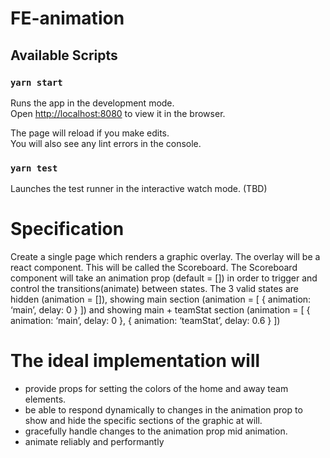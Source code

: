 # FE-animation

## Available Scripts

### `yarn start`

Runs the app in the development mode.<br />
Open [http://localhost:8080](http://localhost:8080) to view it in the browser.

The page will reload if you make edits.<br />
You will also see any lint errors in the console.

### `yarn test`

Launches the test runner in the interactive watch mode. (TBD) <br />

# Specification
Create a single page which renders a graphic overlay. The overlay will be a react component.
This will be called the Scoreboard.
The Scoreboard component will take an animation prop (default = []) in order to trigger and
control the transitions(animate) between states.
The 3 valid states are
hidden (animation = []),
showing main section (animation = [ { animation: ‘main’, delay: 0 } ]) and
showing main + teamStat section (animation = [ { animation: ‘main’, delay: 0 }, { animation:
‘teamStat’, delay: 0.6 } ])

# The ideal implementation will
- provide props for setting the colors of the home and away team elements.
- be able to respond dynamically to changes in the animation prop to show and hide the
specific sections of the graphic at will.
- gracefully handle changes to the animation prop mid animation.
- animate reliably and performantly
